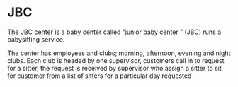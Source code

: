 # JBC

The JBC center is a baby center called “junior baby center ” (JBC) runs a babysitting service.

The center has employees and clubs; morning, afternoon, evening and night clubs. 
Each club is headed by one supervisor, customers call in to request for a sitter, the request is received by supervisor who assign a sitter to sit for customer from a list of sitters for a particular day requested

